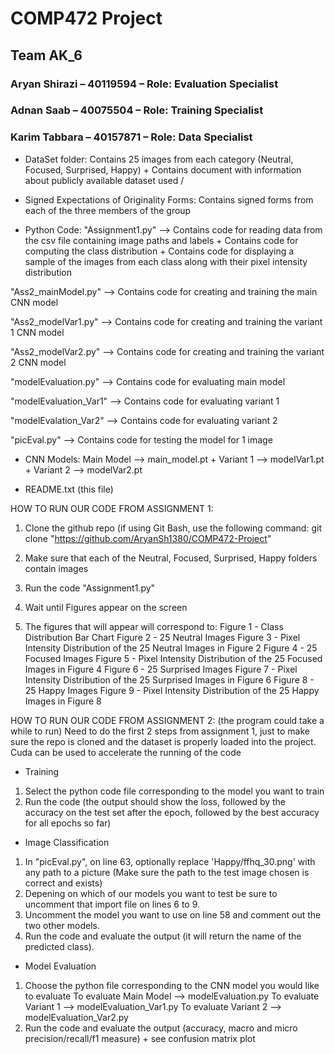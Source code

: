# COMP472 Project
## Team AK_6
### Aryan Shirazi – 40119594 – Role: Evaluation Specialist 
### Adnan Saab – 40075504 – Role: Training Specialist 
### Karim Tabbara – 40157871 – Role: Data Specialist 


- DataSet folder: Contains 25 images from each category (Neutral, Focused, Surprised, Happy) + Contains document with information about publicly available dataset used /

- Signed Expectations of Originality Forms: Contains signed forms from each of the three members of the group

- Python Code: 
"Assignment1.py" --> Contains code for reading data from the csv file containing image paths and labels + Contains code for computing the class distribution + Contains code for displaying a sample of the images from each class along with their pixel intensity distribution

"Ass2_mainModel.py" --> Contains code for creating and training the main CNN model 

"Ass2_modelVar1.py" --> Contains code for creating and training the variant 1 CNN model 

"Ass2_modelVar2.py" --> Contains code for creating and training the variant 2 CNN model 

"modelEvaluation.py" --> Contains code for evaluating main model 

"modelEvaluation_Var1" --> Contains code for evaluating variant 1 

"modelEvalation_Var2" --> Contains code for evaluating variant 2 

"picEval.py" --> Contains code for testing the model for 1 image 


- CNN Models: Main Model --> main_model.pt  +  Variant 1 --> modelVar1.pt  +  Variant 2 --> modelVar2.pt 

- README.txt (this file) 


HOW TO RUN OUR CODE FROM ASSIGNMENT 1:

1) Clone the github repo (if using Git Bash, use the following command:
git clone "https://github.com/AryanSh1380/COMP472-Project"

2) Make sure that each of the Neutral, Focused, Surprised, Happy folders contain images

3) Run the code "Assignment1.py"

4) Wait until Figures appear on the screen

5) The figures that will appear will correspond to:
Figure 1 - Class Distribution Bar Chart
Figure 2 - 25 Neutral Images
Figure 3 - Pixel Intensity Distribution of the 25 Neutral Images in Figure 2
Figure 4 - 25 Focused Images
Figure 5 - Pixel Intensity Distribution of the 25 Focused Images in Figure 4
Figure 6 - 25 Surprised Images
Figure 7 - Pixel Intensity Distribution of the 25 Surprised Images in Figure 6
Figure 8 - 25 Happy Images
Figure 9 - Pixel Intensity Distribution of the 25 Happy Images in Figure 8




HOW TO RUN OUR CODE FROM ASSIGNMENT 2: (the program could take a while to run)
Need to do the first 2 steps from assignment 1, just to make sure the repo is cloned and the dataset is properly loaded into the project.
Cuda can be used to accelerate the running of the code

- Training
1) Select the python code file corresponding to the model you want to train
2) Run the code (the output should show the loss, followed by the accuracy on the test set after the epoch, followed by the best accuracy for all epochs so far)


- Image Classification
1) In "picEval.py", on line 63, optionally replace 'Happy/ffhq_30.png' with any path to a picture (Make sure the path to the test image chosen is correct and exists)
2) Depening on which of our models you want to test be sure to uncomment that import file on lines 6 to 9.
3) Uncomment the model you want to use on line 58 and comment out the two other models.
4) Run the code and evaluate the output (it will return the name of the predicted class).


- Model Evaluation
1) Choose the python file corresponding to the CNN model you would like to evaluate
To evaluate Main Model --> modelEvaluation.py
To evaluate Variant 1 --> modelEvaluation_Var1.py
To evaluate Variant 2 --> modelEvaluation_Var2.py
2) Run the code and evaluate the output (accuracy, macro and micro precision/recall/f1 measure) + see confusion matrix plot

